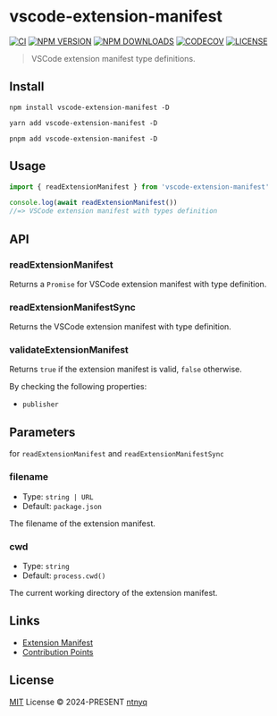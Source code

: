# vscode-extension-manifest

[![CI](https://github.com/ntnyq/vscode-extension-manifest/workflows/CI/badge.svg)](https://github.com/ntnyq/vscode-extension-manifest/actions)
[![NPM VERSION](https://img.shields.io/npm/v/vscode-extension-manifest.svg)](https://www.npmjs.com/package/vscode-extension-manifest)
[![NPM DOWNLOADS](https://img.shields.io/npm/dy/vscode-extension-manifest.svg)](https://www.npmjs.com/package/vscode-extension-manifest)
[![CODECOV](https://codecov.io/github/ntnyq/vscode-extension-manifest/branch/main/graph/badge.svg)](https://codecov.io/github/ntnyq/vscode-extension-manifest)
[![LICENSE](https://img.shields.io/github/license/ntnyq/vscode-extension-manifest.svg)](https://github.com/ntnyq/vscode-extension-manifest/blob/main/LICENSE)

> VSCode extension manifest type definitions.

## Install

```shell
npm install vscode-extension-manifest -D
```

```shell
yarn add vscode-extension-manifest -D
```

```shell
pnpm add vscode-extension-manifest -D
```

## Usage

```ts
import { readExtensionManifest } from 'vscode-extension-manifest'

console.log(await readExtensionManifest())
//=> VSCode extension manifest with types definition
```

## API

### readExtensionManifest

Returns a `Promise` for VSCode extension manifest with type definition.

### readExtensionManifestSync

Returns the VSCode extension manifest with type definition.

### validateExtensionManifest

Returns `true` if the extension manifest is valid, `false` otherwise.

By checking the following properties:

- `publisher`

## Parameters

for `readExtensionManifest` and `readExtensionManifestSync`

### filename

- Type: `string | URL`
- Default: `package.json`

The filename of the extension manifest.

### cwd

- Type: `string`
- Default: `process.cwd()`

The current working directory of the extension manifest.

## Links

- [Extension Manifest](https://code.visualstudio.com/api/references/extension-manifest)
- [Contribution Points](https://code.visualstudio.com/api/references/contribution-points)

## License

[MIT](./LICENSE) License © 2024-PRESENT [ntnyq](https://github.com/ntnyq)
